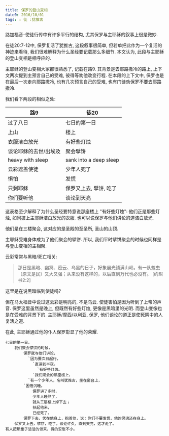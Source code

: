 ```yaml
---
title: 保罗的登山变相
date0: 2016/10/01
tags: ☆ 徒 :犹推古
---
```


路加福音-使徒行传中有许多平行的结构, 尤其保罗与主耶稣的叙事上很是微妙.

在徒20:7-12中, 保罗复活了犹推古, 这段叙事很简单, 但若单把此作为一个复活的神迹来看待, 我们很难解释为什么圣经要记载那么多细节. 本文认为, 此段与主耶稣的登山变相是相呼应的.

主耶稣的登山变相大家都很熟悉了, 记载在路9. 其背景是去耶路撒冷的路上, 上下文两次提到主预言自己的受难, 彼得等劝他改变行程. 在本段的上下文中, 保罗也是在最后一次走向耶路撒冷, 也有几次预言自己的受难, 也有门徒劝保罗不要去耶路撒冷.

我们看下两段的相似之处:

路9                   | 徒20
----------------------|-----------------------
过了八日              | 七日的第一日
上山                  | 楼上
衣服洁白放光          | 有好些灯烛
谈论耶稣的去世/出埃及 | 聚会擘饼
heavy with sleep      | sank into a deep sleep
云彩遮盖使徒          | 少年人死了
惧怕                  | 发慌
只剩耶稣              | 保罗又上去, 擘饼, 吃了
你们要听他            | 谈论到天亮

这表格至少解释了为什么圣经要特意说那座楼上 "有好些灯烛": 他们正是那些灯烛, 如同披上主耶稣洁白放光的衣服. 也可以说保罗与他们讲论的道洁白放光.

他们是在三楼聚会, 这对应的是圣殿的至圣所, 圣山的山顶.

主耶稣受难身体成为了他们聚会的擘饼. 所以, 我们平时擘饼聚会的时候也同样是与登山变相的主相聚.

云彩常常与黑暗/死亡相关:

> 那日是黑暗、幽冥、密云、乌黑的日子，好象晨光铺满山岭。有一队蝗虫〔原文是民〕又大又强；从来没有这样的，以后直到万代也必没有。 [约珥书2:2]

这里是在说黑暗临到使徒吗?

但在马太福音中说过这云彩是明亮的, 不是乌云. 使徒害怕是因为听到了上帝的声音. 保罗这里虽然是晚上, 但既然有好些灯烛, 更像是黑暗里的光明. 而登山变像也是在受难的背景下的. 主耶稣/摩西/以利亚, 保罗, 他们谈论的道正是使死阴中的人复活之道.

在此, 主耶稣通过他的仆人保罗彰显了他的荣耀.

    七日的第一日，
        我们聚会擘饼的时候，
            保罗就与他们讲论，
              `因为要次日起行，
                `直讲到半夜。
                  `有好些灯烛。
                `我们聚会的那座楼上，
              `有一个少年人，名叫犹推古，坐在窗台上，
            `困倦沉睡。
                保罗讲了多时，
                少年人睡熟了，
                就从三层楼上掉下去；
                扶起他来，
                已经死了。
            保罗下去，伏在他身上，抱着他，说：你们不要发慌，他的灵魂还在身上。
        保罗又上去，擘饼，吃了，谈论许久，直到天亮，这才走了。
    有人把那童子活活的领来，得的安慰不小。
